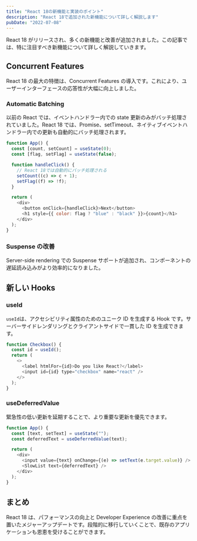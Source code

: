 ```yaml
---
title: "React 18の新機能と実装のポイント"
description: "React 18で追加された新機能について詳しく解説します"
pubDate: "2022-07-08"
---
```


React 18 がリリースされ、多くの新機能と改善が追加されました。この記事では、特に注目すべき新機能について詳しく解説していきます。

## Concurrent Features

React 18 の最大の特徴は、Concurrent Features の導入です。これにより、ユーザーインターフェースの応答性が大幅に向上しました。

### Automatic Batching

以前の React では、イベントハンドラー内での state 更新のみがバッチ処理されていました。React 18 では、Promise、setTimeout、ネイティブイベントハンドラー内での更新も自動的にバッチ処理されます。

```javascript
function App() {
  const [count, setCount] = useState(0);
  const [flag, setFlag] = useState(false);

  function handleClick() {
    // React 18では自動的にバッチ処理される
    setCount((c) => c + 1);
    setFlag((f) => !f);
  }

  return (
    <div>
      <button onClick={handleClick}>Next</button>
      <h1 style={{ color: flag ? "blue" : "black" }}>{count}</h1>
    </div>
  );
}
```

### Suspense の改善

Server-side rendering での Suspense サポートが追加され、コンポーネントの遅延読み込みがより効率的になりました。

## 新しい Hooks

### useId

`useId`は、アクセシビリティ属性のためのユニーク ID を生成する Hook です。サーバーサイドレンダリングとクライアントサイドで一貫した ID を生成できます。

```javascript
function Checkbox() {
  const id = useId();
  return (
    <>
      <label htmlFor={id}>Do you like React?</label>
      <input id={id} type="checkbox" name="react" />
    </>
  );
}
```

### useDeferredValue

緊急性の低い更新を延期することで、より重要な更新を優先できます。

```javascript
function App() {
  const [text, setText] = useState("");
  const deferredText = useDeferredValue(text);

  return (
    <div>
      <input value={text} onChange={(e) => setText(e.target.value)} />
      <SlowList text={deferredText} />
    </div>
  );
}
```

## まとめ

React 18 は、パフォーマンスの向上と Developer Experience の改善に重点を置いたメジャーアップデートです。段階的に移行していくことで、既存のアプリケーションも恩恵を受けることができます。
